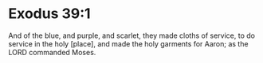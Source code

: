 # Exodus 39:1

And of the blue, and purple, and scarlet, they made cloths of service, to do service in the holy [place], and made the holy garments for Aaron; as the LORD commanded Moses.